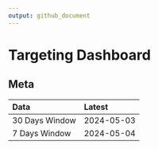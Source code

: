 ```yaml
---
output: github_document
---
```


# Targeting Dashboard



## Meta


|Data           |Latest     |
|:--------------|:----------|
|30 Days Window |2024-05-03 |
|7 Days Window  |2024-05-04 |
